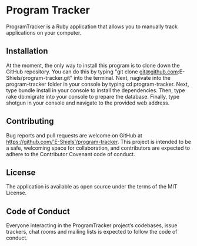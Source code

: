 # Program Tracker #
ProgramTracker is a Ruby application that allows you to manually track applications on your computer.
## Installation ##
At the moment, the only way to install this program is to clone down the GitHub repository. You can do this by typing "git clone git@github.com:E-Shiels/program-tracker.git" into the terminal. Next, nagivate into the program-tracker folder in your console by typing cd program-tracker. Next, type bundle install in  your console to install the dependencies. Then, type rake db:migrate into your console to prepare the database. Finally, type shotgun in your console and navigate to the provided web address.

## Contributing ##
Bug reports and pull requests are welcome on GitHub at https://github.com/'E-Shiels'/program-tracker. This project is intended to be a safe, welcoming space for collaboration, and contributors are expected to adhere to the Contributor Covenant code of conduct.
## License ##
The application is available as open source under the terms of the MIT License.
## Code of Conduct ##
Everyone interacting in the ProgramTracker project’s codebases, issue trackers, chat rooms and mailing lists is expected to follow the code of conduct.
